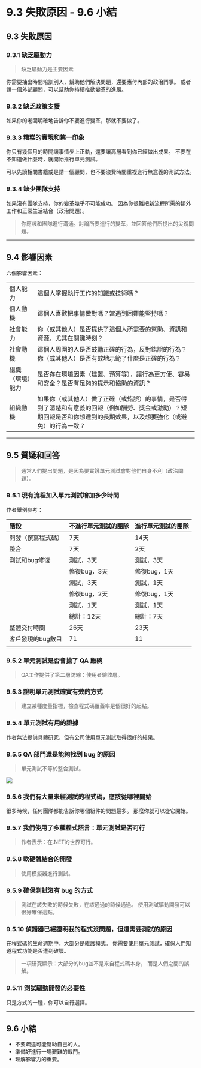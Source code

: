 # 9.3 失敗原因 - 9.6 小結

## 9.3 失敗原因

### 9.3.1 缺乏驅動力

> 缺乏驅動力是主要因素

你需要抽出時間培訓別人，幫助他們解決問題，還要應付內部的政治鬥爭。
或者請一個外部顧問，可以幫助你持續推動變革的進展。

### 9.3.2 缺乏政策支援

如果你的老闆明確地告訴你不要進行變革，那就不要做了。

### 9.3.3 糟糕的實現和第一印象

你只有幾個月的時間讓事情步上正軌，還要讓高層看到你已經做出成果。
不要在不知道做什麼時，就開始推行單元測試。

可以先讀相關書籍或是請一個顧問，也不要浪費時間重複進行無意義的測試方法。

### 9.3.4 缺少團隊支持

如果沒有團隊支持，你的變革幾乎不可能成功。
因為你很難把新流程所需的額外工作和正常生活結合（政治問題）。

> 你應該和團隊進行溝通。討論所要進行的變革，並回答他們所提出的尖銳問題。

---

## 9.4 影響因素

六個影響因素：

|||
| :----- | :----- |
| 個人能力 | 這個人掌握執行工作的知識或技術嗎？ |
| 個人動機 | 這個人喜歡把事情做對嗎？當遇到困難能堅持嗎？ |
| 社會能力 | 你（或其他人）是否提供了這個人所需要的幫助、資訊和資源，尤其在關鍵時刻？ |
| 社會動機 | 這個人周圍的人是否鼓勵正確的行為，反對錯誤的行為？你（或其他人）是否有效地示範了什麼是正確的行為？ |
| 組織（環境）能力 | 是否存在環境因素（建置、預算等），讓行為更方便、容易和安全？是否有足夠的提示和協助的資訊？ |
| 組織動機 | 如果你（或其他人）做了正確（或錯誤）的事情，是否得到了清楚和有意義的回報（例如酬勞、獎金或激勵）？短期回報是否和你想達到的長期效果，以及想要強化（或避免）的行為一致？ |

---

## 9.5 質疑和回答

> 通常人們提出問題，是因為要實踐單元測試會對他們自身不利（政治問題）。

### 9.5.1 現有流程加入單元測試增加多少時間

作者舉例參考：

| 階段 | 不進行單元測試的團隊 | 進行單元測試的團隊 |
| :----- | :----- | :-----|
| 開發（撰寫程式碼） | 7天 | 14天 |
| 整合 | 7天 | 2天 |
| 測試和bug修復 | 測試，3天 | 測試，3天 |
|  | 修復bug，3天 | 修復bug，1天 |
|  | 測試，3天 | 測試，1天 |
|  | 修復bug，2天 | 修復bug，1天 |
|  | 測試，1天 | 測試，1天 |
|  | 總計：12天 | 總計：7天 |
| 整體交付時間 | 26天 | 23天 |
| 客戶發現的bug數目 | 71 | 11 |
|||

### 9.5.2 單元測試是否會搶了 QA 飯碗

> QA工作提供了第二層防線：使用者驗收層。

### 9.5.3 證明單元測試確實有效的方式

> 建立某種度量指標，檢查程式碼覆蓋率是個很好的起點。

### 9.5.4 單元測試有用的證據

作者無法提供具體研究，但有公司使用單元測試取得很好的結果。

### 9.5.5 QA 部門還是能夠找到 bug 的原因

> 單元測試不等於整合測試。

![](https://user-images.githubusercontent.com/88981/52933895-c0d47600-338f-11e9-9034-11e1ad0c42f1.gif)

### 9.5.6 我們有大量未經測試的程式碼，應該從哪裡開始

很多時候，任何團隊都能告訴你哪個組件的問題最多。
那麼你就可以從它開始。

### 9.5.7 我們使用了多種程式語言：單元測試是否可行

> 作者表示：在.NET的世界可行。

### 9.5.8 軟硬體結合的開發

> 使用模擬器進行測試。

### 9.5.9 確保測試沒有 bug 的方式

> 測試在該失敗的時候失敗，在該通過的時候通過。
> 使用測試驅動開發可以很好確保這點。

### 9.5.10 偵錯器已經證明我的程式沒問題，但還需要測試的原因

在程式碼的生命週期中，大部分是維護模式。
你需要使用單元測試，確保人們知道程式功能是否遭到破壞。

> 一項研究顯示：大部分的bug並不是來自程式碼本身，
> 而是人們之間的誤解。

### 9.5.11 測試驅動開發的必要性

只是方式的一種，你可以自行選擇。

---

## 9.6 小結

- 不要疏遠可能幫助自己的人。
- 準備好進行一場艱難的戰鬥。
- 理解影響力的重要。